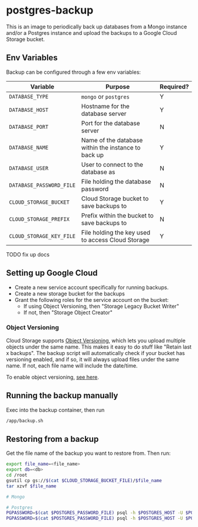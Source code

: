 # postgres-backup

This is an image to periodically back up databases from a Mongo instance and/or a Postgres instance and upload the backups to a Google Cloud Storage bucket.

## Env Variables

Backup can be configured through a few env variables:

| Variable                 | Purpose                                             | Required? |
| ------------------------ | --------------------------------------------------- | --------- |
| `DATABASE_TYPE`          | `mongo` or `postgres`                               | Y         |
| `DATABASE_HOST`          | Hostname for the database server                    | Y         |
| `DATABASE_PORT`          | Port for the database server                        | N         |
| `DATABASE_NAME`          | Name of the database within the instance to back up | Y         |
| `DATABASE_USER`          | User to connect to the database as                  | N         |
| `DATABASE_PASSWORD_FILE` | File holding the database password                  | N         |
| `CLOUD_STORAGE_BUCKET`   | Cloud Storage bucket to save backups to             | Y         |
| `CLOUD_STORAGE_PREFIX`   | Prefix within the bucket to save backups to         | N         |
| `CLOUD_STORAGE_KEY_FILE` | File holding the key used to access Cloud Storage   | Y         |

TODO fix up docs

## Setting up Google Cloud

- Create a new service account specifically for running backups.
- Create a new storage bucket for the backups
- Grant the following roles for the service account on the bucket:
  - If using Object Versioning, then "Storage Legacy Bucket Writer"
  - If not, then "Storage Object Creator"

### Object Versioning

Cloud Storage supports [Object Versioning](https://cloud.google.com/storage/docs/object-versioning), which lets you upload multiple objects under the same name. This makes it easy to do stuff like "Retain last x backups". The backup script will automatically check if your bucket has versioning enabled, and if so, it will always upload files under the same name. If not, each file name will include the date/time.

To enable object versioning, [see here](https://cloud.google.com/storage/docs/gsutil/commands/versioning).

## Running the backup manually

Exec into the backup container, then run

```sh
/app/backup.sh
```

## Restoring from a backup

Get the file name of the backup you want to restore from. Then run:

```sh
export file_name=<file_name>
export db=<db>
cd /root
gsutil cp gs://$(cat $CLOUD_STORAGE_BUCKET_FILE)/$file_name
tar xzvf $file_name

# Mongo

# Postgres
PGPASSWORD=$(cat $POSTGRES_PASSWORD_FILE) psql -h $POSTGRES_HOST -U $POSTGRES_USER -c "CREATE DATABASE $db;" # If necessary
PGPASSWORD=$(cat $POSTGRES_PASSWORD_FILE) psql -h $POSTGRES_HOST -U $POSTGRES_USER $db < backups/postgres/$db.bak
```
